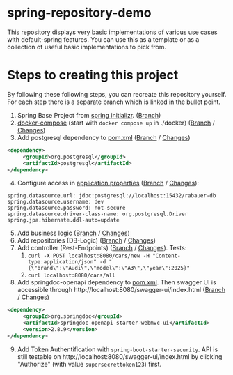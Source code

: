 # spring-repository-demo

This repository displays very basic implementations of various use cases with default-spring features.
You can use this as a template or as a collection of useful basic implementations to pick from.

# Steps to creating this project

By following these following steps, you can recreate this repository yourself. 
For each step there is a separate branch which is linked in the bullet point.

1. Spring Base Project from [spring initializr](https://start.spring.io/#!type=maven-project&language=java&platformVersion=3.5.0&packaging=jar&jvmVersion=21&groupId=software.xdev&artifactId=spring_repository_demo&name=spring_repository_demo&description=Demo%20project%20for%20Spring%20Boot&packageName=software.xdev.spring_repository_demo&dependencies=web,data-jpa). ([Branch](/JohannesRabauer/spring-repository-demo/tree/Step-1-Spring-Base-Project))
2. [docker-compose](./docker/docker-compose.yml) (start with `docker compose up` in ./docker) ([Branch](/JohannesRabauer/spring-repository-demo/tree/Step-2-Add-Docker) / [Changes](/JohannesRabauer/spring-repository-demo/compare/Step-1-Spring-Base-Project...Step-2-Add-Docker))
3. Add postgresql dependency to [pom.xml](./pom.xml) ([Branch](/JohannesRabauer/spring-repository-demo/tree/Step-3-Add-PostgreSQL-Dependency) / [Changes](/JohannesRabauer/spring-repository-demo/compare/Step-2-Add-Docker...Step-3-Add-PostgreSQL-Dependency))
```xml
<dependency>
     <groupId>org.postgresql</groupId>
     <artifactId>postgresql</artifactId>
</dependency>
```
4. Configure access in [application.properties](./src/main/resources/application.properties) ([Branch](/JohannesRabauer/spring-repository-demo/tree/Step-4-Configure-PostgreSQL-Access) / [Changes](/JohannesRabauer/spring-repository-demo/compare/Step-3-Add-PostgreSQL-Dependency...Step-4-Configure-PostgreSQL-Access)):
```properties
spring.datasource.url: jdbc:postgresql://localhost:15432/rabauer-db
spring.datasource.username: dev
spring.datasource.password: not-secure
spring.datasource.driver-class-name: org.postgresql.Driver
spring.jpa.hibernate.ddl-auto=update
```
5. Add business logic ([Branch](/JohannesRabauer/spring-repository-demo/tree/Step-5-And-Step-6-Add-Business-Logic-And-Repositories) / [Changes](/JohannesRabauer/spring-repository-demo/compare/Step-4-Configure-PostgreSQL-Access...Step-5-And-Step-6-Add-Business-Logic-And-Repositories))
6. Add repositories (DB-Logic) ([Branch](/JohannesRabauer/spring-repository-demo/tree/Step-5-And-Step-6-Add-Business-Logic-And-Repositories) / [Changes](/JohannesRabauer/spring-repository-demo/compare/Step-4-Configure-PostgreSQL-Access...Step-5-And-Step-6-Add-Business-Logic-And-Repositories))
7. Add controller (Rest-Endpoints) ([Branch](/JohannesRabauer/spring-repository-demo/tree/Step-7-Add-Rest-Controller) / [Changes](/JohannesRabauer/spring-repository-demo/compare/Step-5-And-Step-6-Add-Business-Logic-And-Repositories...Step-7-Add-Rest-Controller)). Tests:
   1. `curl -X POST localhost:8080/cars/new -H "Content-type:application/json" -d "{\"brand\":\"Audi\",\"model\":\"A3\",\"year\":2025}"`
   2. `curl localhost:8080/cars/all`
8. Add springdoc-openapi dependency to [pom.xml](./pom.xml). Then swagger UI is accessible through http://localhost:8080/swagger-ui/index.html ([Branch](/JohannesRabauer/spring-repository-demo/tree/Step-8-Add-OpenAPI-Swagger) / [Changes](/JohannesRabauer/spring-repository-demo/compare/Step-7-Add-Rest-Controller...Step-8-Add-OpenAPI-Swagger))
```xml
<dependency>
     <groupId>org.springdoc</groupId>
     <artifactId>springdoc-openapi-starter-webmvc-ui</artifactId>
     <version>2.8.9</version>
</dependency>
```
9. Add Token Authentification with `spring-boot-starter-security`. API is still testable on http://localhost:8080/swagger-ui/index.html by clicking "Authorize" (with value `supersecrettoken123`) first.